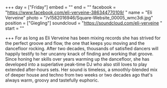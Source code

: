 +++
day = ["Friday"]
embed = ""
end = ""
facebook = "https://www.facebook.com/eli-verveine-386344770109/ "
name = "Eli Verveine"
photo = "/v1582016946/Square-Website_00005_wmc3di.jpg"
position = ["Giegling"]
soundcloud = "https://soundcloud.com/eli-verveine "
start = ""

+++
For as long as Eli Verveine has been mixing records she has strived for the perfect groove and flow, the one that keeps you moving and the dancefloor rocking. After two decades, thousands of satisfied dancers will happily testify to her uncanny knack of finding and working that groove. Since honing her skills over years warming up the dancefloor, she has developed into a superlative peak-time DJ who also still loves to play extended after-hours sets. Her sound is timeless, a smoothly-blended mix of deeper house and techno from two weeks or two decades ago that's always warm, groovy and tastefully euphoric.